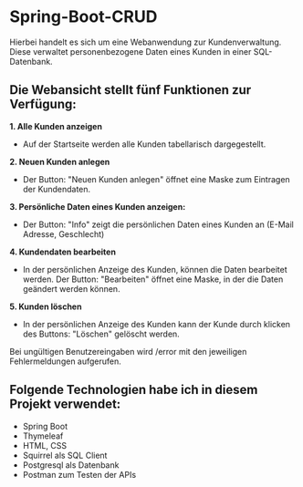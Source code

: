 # Spring-Boot-CRUD

Hierbei handelt es sich um eine Webanwendung zur Kundenverwaltung.
Diese verwaltet personenbezogene Daten eines Kunden in einer SQL-Datenbank. 

## Die Webansicht stellt fünf Funktionen zur Verfügung:

**1. Alle Kunden anzeigen**
- Auf der Startseite werden alle Kunden tabellarisch dargegestellt.

**2. Neuen Kunden anlegen**
- Der Button: "Neuen Kunden anlegen" öffnet eine Maske zum Eintragen der Kundendaten.
	
**3. Persönliche Daten eines Kunden anzeigen:**
- Der Button: "Info" zeigt die persönlichen Daten eines Kunden an (E-Mail Adresse, Geschlecht)

**4. Kundendaten bearbeiten** 
- In der persönlichen Anzeige des Kunden, können die Daten bearbeitet werden. Der Button: "Bearbeiten" öffnet eine Maske, in der die Daten geändert werden können.

**5. Kunden löschen**
- In der persönlichen Anzeige des Kunden kann der Kunde durch klicken des Buttons: "Löschen" gelöscht werden.

Bei ungültigen Benutzereingaben wird /error mit den jeweiligen Fehlermeldungen aufgerufen.

## Folgende Technologien habe ich in diesem Projekt verwendet:

- Spring Boot
- Thymeleaf
- HTML, CSS
- Squirrel als SQL Client
- Postgresql als Datenbank
- Postman zum Testen der APIs
